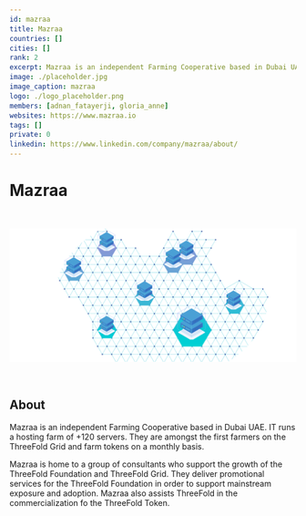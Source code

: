 ```yaml
---
id: mazraa
title: Mazraa
countries: []
cities: []
rank: 2
excerpt: Mazraa is an independent Farming Cooperative based in Dubai UAE.
image: ./placeholder.jpg
image_caption: mazraa
logo: ./logo_placeholder.png
members: [adnan_fatayerji, gloria_anne]
websites: https://www.mazraa.io
tags: []
private: 0
linkedin: https://www.linkedin.com/company/mazraa/about/
---
```


# Mazraa

<br/>

![mazraa](mazraa2.png)

<br/>

## About

Mazraa is an independent Farming Cooperative based in Dubai UAE. IT runs a hosting farm of +120 servers. They are amongst the first farmers on the ThreeFold Grid and farm tokens on a monthly basis.

Mazraa is home to a group of consultants who support the growth of the ThreeFold Foundation and ThreeFold Grid. They deliver promotional services for the ThreeFold Foundation in order to support mainstream exposure and adoption. Mazraa also assists ThreeFold in the commercialization fo the ThreeFold Token.


<!-- ## Mission

## Impact

## Powered by ThreeFold

## Join saving our planet!

## Support this project

## TFGrid Solution

### Roadmap

TODO: Add People
 -->


